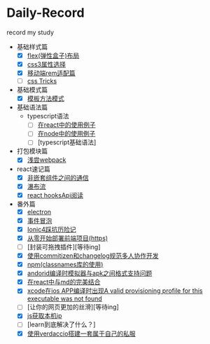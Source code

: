 # Daily-Record
record my study
- 基础样式篇
  + [x] [flex(弹性盒子)布局](https://github.com/sixiaodong123/Daily-Record/blob/master/css/layout/flex.md)
  + [x] [css3属性选择](https://github.com/sixiaodong123/Daily-Record/tree/master/css/css3select/css3select.md)
  + [x] [移动端rem适配篇](./css/rem/rem.md)
  + [ ] [css Tricks](./css/tricks/index.md)
- 基础模式篇
  + [x] [模板方法模式](https://github.com/sixiaodong123/Daily-Record/blob/master/jsModel/template.html)
- 基础语法篇
  + typescript语法
    + [ ] [在react中的使用例子](https://github.com/sixiaodong123/TypeScript-React-Starter)
    + [ ] [在node中的使用例子](https://github.com/sixiaodong123/TypeScript-Node-Starter)
    + [ ] [typescript基础语法]
- 打包模块篇
  + [x] [浅尝webpack](https://github.com/sixiaodong123/webpack)
- react速记篇
  + [x] [非嵌套组件之间的通信](./react/listen/listen.md)
  + [x] [瀑布流](https://www.wopaige.cn/)
  + [x] [react hooksApi阅读](./react/hook/hook.md)
- 番外篇
  + [x] [electron](./electron/electron.md)
  + [x] [事件冒泡](./other/maopao/maopao.md)
  + [x] [Ionic4踩坑历险记](./other/ionic/ionic.md)
  + [x] [从零开始部署前端项目(https)](./other/service/service.md)
  + [ ] [封装可拖拽插件][等待ing]
  + [x] [使用commitizen和changelog规范多人协作开发](./other/git/commit.md)
  + [x] [npm(classnames库的使用)](./other/classnames/classnames.md)
  + [x] [andorid编译时模拟器与apk之间格式支持问题](./other/andorid/android.md)
  + [x] [在react中与md的完美结合](https://github.com/sixiaodong123/react-markdown)
  + [x] [xcode在ios APP编译时出现A valid provisioning profile for this executable was not found](./other/ios/ios.md)
  + [ ] [让你的网页更加的丝滑][等待ing] 
  + [x] [js获取本机ip](./other/getIp/getIp.md)
  + [ ] [learn到底解决了什么？]
  + [x] [使用verdaccio搭建一套属于自己的私服](https://ppt.baomitu.com/d/cfb98208)